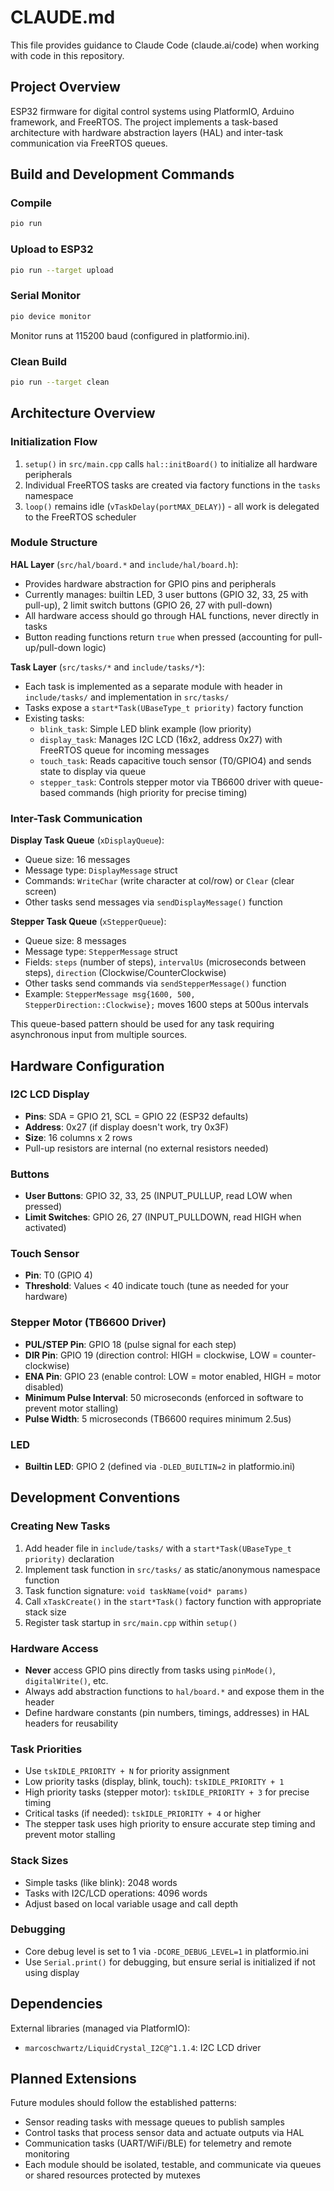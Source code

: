 # CLAUDE.md

This file provides guidance to Claude Code (claude.ai/code) when working with code in this repository.

## Project Overview

ESP32 firmware for digital control systems using PlatformIO, Arduino framework, and FreeRTOS. The project implements a task-based architecture with hardware abstraction layers (HAL) and inter-task communication via FreeRTOS queues.

## Build and Development Commands

### Compile
```bash
pio run
```

### Upload to ESP32
```bash
pio run --target upload
```

### Serial Monitor
```bash
pio device monitor
```
Monitor runs at 115200 baud (configured in platformio.ini).

### Clean Build
```bash
pio run --target clean
```

## Architecture Overview

### Initialization Flow
1. `setup()` in `src/main.cpp` calls `hal::initBoard()` to initialize all hardware peripherals
2. Individual FreeRTOS tasks are created via factory functions in the `tasks` namespace
3. `loop()` remains idle (`vTaskDelay(portMAX_DELAY)`) - all work is delegated to the FreeRTOS scheduler

### Module Structure

**HAL Layer** (`src/hal/board.*` and `include/hal/board.h`):
- Provides hardware abstraction for GPIO pins and peripherals
- Currently manages: builtin LED, 3 user buttons (GPIO 32, 33, 25 with pull-up), 2 limit switch buttons (GPIO 26, 27 with pull-down)
- All hardware access should go through HAL functions, never directly in tasks
- Button reading functions return `true` when pressed (accounting for pull-up/pull-down logic)

**Task Layer** (`src/tasks/*` and `include/tasks/*`):
- Each task is implemented as a separate module with header in `include/tasks/` and implementation in `src/tasks/`
- Tasks expose a `start*Task(UBaseType_t priority)` factory function
- Existing tasks:
  - `blink_task`: Simple LED blink example (low priority)
  - `display_task`: Manages I2C LCD (16x2, address 0x27) with FreeRTOS queue for incoming messages
  - `touch_task`: Reads capacitive touch sensor (T0/GPIO4) and sends state to display via queue
  - `stepper_task`: Controls stepper motor via TB6600 driver with queue-based commands (high priority for precise timing)

### Inter-Task Communication

**Display Task Queue** (`xDisplayQueue`):
- Queue size: 16 messages
- Message type: `DisplayMessage` struct
- Commands: `WriteChar` (write character at col/row) or `Clear` (clear screen)
- Other tasks send messages via `sendDisplayMessage()` function

**Stepper Task Queue** (`xStepperQueue`):
- Queue size: 8 messages
- Message type: `StepperMessage` struct
- Fields: `steps` (number of steps), `intervalUs` (microseconds between steps), `direction` (Clockwise/CounterClockwise)
- Other tasks send commands via `sendStepperMessage()` function
- Example: `StepperMessage msg{1600, 500, StepperDirection::Clockwise};` moves 1600 steps at 500us intervals

This queue-based pattern should be used for any task requiring asynchronous input from multiple sources.

## Hardware Configuration

### I2C LCD Display
- **Pins**: SDA = GPIO 21, SCL = GPIO 22 (ESP32 defaults)
- **Address**: 0x27 (if display doesn't work, try 0x3F)
- **Size**: 16 columns x 2 rows
- Pull-up resistors are internal (no external resistors needed)

### Buttons
- **User Buttons**: GPIO 32, 33, 25 (INPUT_PULLUP, read LOW when pressed)
- **Limit Switches**: GPIO 26, 27 (INPUT_PULLDOWN, read HIGH when activated)

### Touch Sensor
- **Pin**: T0 (GPIO 4)
- **Threshold**: Values < 40 indicate touch (tune as needed for your hardware)

### Stepper Motor (TB6600 Driver)
- **PUL/STEP Pin**: GPIO 18 (pulse signal for each step)
- **DIR Pin**: GPIO 19 (direction control: HIGH = clockwise, LOW = counter-clockwise)
- **ENA Pin**: GPIO 23 (enable control: LOW = motor enabled, HIGH = motor disabled)
- **Minimum Pulse Interval**: 50 microseconds (enforced in software to prevent motor stalling)
- **Pulse Width**: 5 microseconds (TB6600 requires minimum 2.5us)

### LED
- **Builtin LED**: GPIO 2 (defined via `-DLED_BUILTIN=2` in platformio.ini)

## Development Conventions

### Creating New Tasks
1. Add header file in `include/tasks/` with a `start*Task(UBaseType_t priority)` declaration
2. Implement task function in `src/tasks/` as static/anonymous namespace function
3. Task function signature: `void taskName(void* params)`
4. Call `xTaskCreate()` in the `start*Task()` factory function with appropriate stack size
5. Register task startup in `src/main.cpp` within `setup()`

### Hardware Access
- **Never** access GPIO pins directly from tasks using `pinMode()`, `digitalWrite()`, etc.
- Always add abstraction functions to `hal/board.*` and expose them in the header
- Define hardware constants (pin numbers, timings, addresses) in HAL headers for reusability

### Task Priorities
- Use `tskIDLE_PRIORITY + N` for priority assignment
- Low priority tasks (display, blink, touch): `tskIDLE_PRIORITY + 1`
- High priority tasks (stepper motor): `tskIDLE_PRIORITY + 3` for precise timing
- Critical tasks (if needed): `tskIDLE_PRIORITY + 4` or higher
- The stepper task uses high priority to ensure accurate step timing and prevent motor stalling

### Stack Sizes
- Simple tasks (like blink): 2048 words
- Tasks with I2C/LCD operations: 4096 words
- Adjust based on local variable usage and call depth

### Debugging
- Core debug level is set to 1 via `-DCORE_DEBUG_LEVEL=1` in platformio.ini
- Use `Serial.print()` for debugging, but ensure serial is initialized if not using display

## Dependencies

External libraries (managed via PlatformIO):
- `marcoschwartz/LiquidCrystal_I2C@^1.1.4`: I2C LCD driver

## Planned Extensions

Future modules should follow the established patterns:
- Sensor reading tasks with message queues to publish samples
- Control tasks that process sensor data and actuate outputs via HAL
- Communication tasks (UART/WiFi/BLE) for telemetry and remote monitoring
- Each module should be isolated, testable, and communicate via queues or shared resources protected by mutexes
